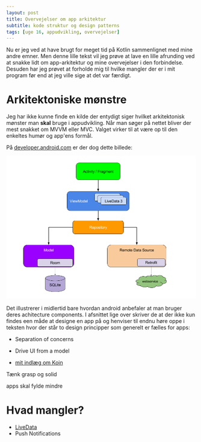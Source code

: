 ```yaml
---
layout: post
title: Overvejelser om app arkitektur
subtitle: kode struktur og design patterns
tags: [uge 16, appudvikling, overvejelser]
---
```


Nu er jeg ved at have brugt for meget tid på Kotlin sammenlignet med mine andre emner. Men denne lille tekst vil jeg prøve at lave en lille afrunding ved at snakke lidt om app-arkitektur og mine overvejelser i den forbindelse. Desuden har jeg prøvet at forholde mig til hvilke mangler der er i mit program før end at jeg ville sige at det var færdigt.

# Arkitektoniske mønstre
Jeg har ikke kunne finde en kilde der entydigt siger hvilket arkitektonisk mønster man **skal** bruge i appudvikling. 
Når man søger på nettet bliver der mest snakket om MVVM eller MVC. Valget virker til at være op til den enkeltes humør og app'ens formål.

På [developer.android.com](https://developer.android.com/jetpack/docs/guide) er der dog dette billede:

![](/img/final-architecture.png)

Det illustrerer i midlertid bare hvordan android anbefaler at man bruger deres achitecture components. I afsnittet lige over skriver de at der ikke kun findes een måde at designe en app på og henviser til endnu høre oppe i teksten hvor der står to design principper som generelt er fælles for apps:

- Separation of concerns
- Drive UI from a model


- [mit indlæg om Koin](https://enmango.dk/2019-04-14-Koin/)

Tænk grasp og solid


apps skal fylde mindre 

# Hvad mangler?
- [LiveData](https://developer.android.com/topic/libraries/architecture/livedata)
- Push Notifications
